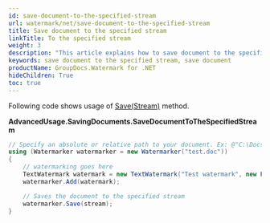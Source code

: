```yaml
---
id: save-document-to-the-specified-stream
url: watermark/net/save-document-to-the-specified-stream
title: Save document to the specified stream
linkTitle: To the specified stream
weight: 3
description: "This article explains how to save document to the specified stream while using GroupDocs. Watermarks API."
keywords: save document to the specified stream, save document 
productName: GroupDocs.Watermark for .NET
hideChildren: True
toc: true
---
```

Following code shows usage of [Save(Stream)](https://reference.groupdocs.com/net/watermark/groupdocs.watermark.watermarker/save/methods/2) method.

**AdvancedUsage.SavingDocuments.SaveDocumentToTheSpecifiedStream**

```csharp
// Specify an absolute or relative path to your document. Ex: @"C:\Docs\test.doc"
using (Watermarker watermarker = new Watermarker("test.doc"))
{
    // watermarking goes here
    TextWatermark watermark = new TextWatermark("Test watermark", new Font("Arial", 12));
    watermarker.Add(watermark);

    // Saves the document to the specified stream
    watermarker.Save(stream);
}
```
